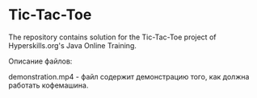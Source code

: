 # Tic-Tac-Toe

The repository contains solution for the Tic-Tac-Toe project of Hyperskills.org's Java Online Training.

Описание файлов:

demonstration.mp4 - файл содержит демонстрацию того, как должна работать кофемашина.
